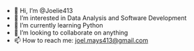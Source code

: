 - 👋 Hi, I’m @Joelie413
- 👀 I’m interested in Data Analysis and Software Development
- 🌱 I’m currently learning Python
- 💞️ I’m looking to collaborate on anything
- 📫 How to reach me: joel.mays413@gmail.com


<!---
Joelie413/Joelie413 is a ✨ special ✨ repository because its `README.md` (this file) appears on your GitHub profile.
You can click the Preview link to take a look at your changes.
--->
